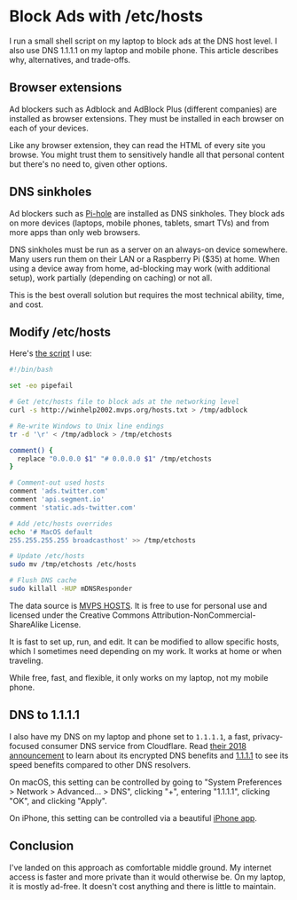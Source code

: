 # Block Ads with /etc/hosts

I run a small shell script
on my laptop to block ads at the DNS host level.
I also use DNS 1.1.1.1 on my laptop and mobile phone.
This article describes why, alternatives, and trade-offs.

## Browser extensions

Ad blockers such as Adblock and AdBlock Plus (different companies)
are installed as browser extensions.
They must be installed in each browser on each of your devices.

Like any browser extension,
they can read the HTML of every site you browse.
You might trust them to sensitively handle all that personal content
but there's no need to, given other options.

## DNS sinkholes

Ad blockers such as [Pi-hole](https://pi-hole.net/)
are installed as DNS sinkholes.
They block ads on more devices
(laptops, mobile phones, tablets, smart TVs)
and from more apps than only web browsers.

DNS sinkholes must be run as a server on an always-on device somewhere.
Many users run them on their LAN or a Raspberry Pi ($35) at home.
When using a device away from home,
ad-blocking may work (with additional setup),
work partially (depending on caching)
or not all.

This is the best overall solution
but requires the most technical ability, time, and cost.

## Modify /etc/hosts

Here's [the script](https://github.com/croaky/laptop/blob/master/bin/adblock)
I use:

```bash
#!/bin/bash

set -eo pipefail

# Get /etc/hosts file to block ads at the networking level
curl -s http://winhelp2002.mvps.org/hosts.txt > /tmp/adblock

# Re-write Windows to Unix line endings
tr -d '\r' < /tmp/adblock > /tmp/etchosts

comment() {
  replace "0.0.0.0 $1" "# 0.0.0.0 $1" /tmp/etchosts
}

# Comment-out used hosts
comment 'ads.twitter.com'
comment 'api.segment.io'
comment 'static.ads-twitter.com'

# Add /etc/hosts overrides
echo '# MacOS default
255.255.255.255 broadcasthost' >> /tmp/etchosts

# Update /etc/hosts
sudo mv /tmp/etchosts /etc/hosts

# Flush DNS cache
sudo killall -HUP mDNSResponder
```

The data source is [MVPS HOSTS](http://winhelp2002.mvps.org/hosts.txt).
It is free to use for personal use and licensed under
the Creative Commons Attribution-NonCommercial-ShareAlike License.

It is fast to set up, run, and edit.
It can be modified to allow specific hosts,
which I sometimes need depending on my work.
It works at home or when traveling.

While free, fast, and flexible, it only works on my laptop, not my mobile phone.

## DNS to 1.1.1.1

I also have my DNS on my laptop and phone set to `1.1.1.1`,
a fast, privacy-focused consumer DNS service from Cloudflare.
Read [their 2018 announcement](https://blog.cloudflare.com/announcing-1111/)
to learn about its encrypted DNS benefits
and [1.1.1.1](https://1.1.1.1) to see its speed benefits
compared to other DNS resolvers.

On macOS, this setting can be controlled by going to
"System Preferences > Network > Advanced... > DNS",
clicking "+", entering "1.1.1.1", clicking "OK",
and clicking "Apply".

On iPhone, this setting can be controlled via a beautiful
[iPhone app](https://apps.apple.com/us/app/1-1-1-1-faster-internet/id1423538627).

## Conclusion

I've landed on this approach as comfortable middle ground.
My internet access is faster and more private than it would otherwise be.
On my laptop, it is mostly ad-free.
It doesn't cost anything and there is little to maintain.
